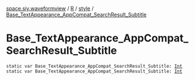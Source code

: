 [space.siy.waveformview](../../index.md) / [R](../index.md) / [style](index.md) / [Base_TextAppearance_AppCompat_SearchResult_Subtitle](./-base_-text-appearance_-app-compat_-search-result_-subtitle.md)

# Base_TextAppearance_AppCompat_SearchResult_Subtitle

`static var Base_TextAppearance_AppCompat_SearchResult_Subtitle: `[`Int`](https://kotlinlang.org/api/latest/jvm/stdlib/kotlin/-int/index.html)
`static var Base_TextAppearance_AppCompat_SearchResult_Subtitle: `[`Int`](https://kotlinlang.org/api/latest/jvm/stdlib/kotlin/-int/index.html)